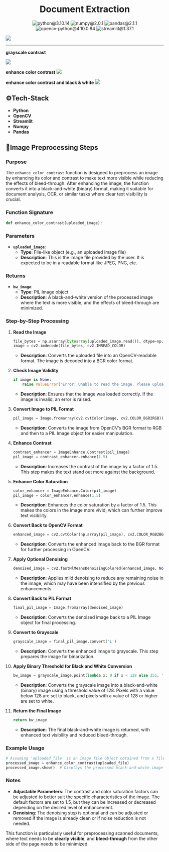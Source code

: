 <center><h1>Document Extraction</h1></center>

<p align="center">
  <img src="https://img.shields.io/badge/python-3.10.14-yellow" alt="python@3.10.14">
  <img src="https://img.shields.io/badge/numpy-2.0.1-moccasin" alt="numpy@2.0.1">
  <img src="https://img.shields.io/badge/pandas-2.1.1-orange" alt="pandas@2.1.1">
  <img src="https://img.shields.io/badge/opencv-4.10.0.84-papayawhip" alt="opencv-python@4.10.0.84">
  <img src="https://img.shields.io/badge/streamlit-1.37.1-red" alt="streamlit@1.37.1">
</p> 


<img src="ss1.png"/>

---
**grayscale contrast**

<img src="ss3.png"/>

**enhance color contrast**
<img src="ss4.png"/>

**enhance color contrast and black & white**
<img src="ss5.png"/>

## ⚙️Tech-Stack
- **Python**
- **OpenCV**
- **Streamlit**
- **Numpy**
- **Pandas**

## 🧤Image Preprocessing Steps

### Purpose
The `enhance_color_contrast` function is designed to preprocess an image by enhancing its color and contrast to make text more visible while reducing the effects of bleed-through. After enhancing the image, the function converts it into a black-and-white (binary) format, making it suitable for document analysis, OCR, or similar tasks where clear text visibility is crucial.

### Function Signature
```python
def enhance_color_contrast(uploaded_image):
```

### Parameters
- **`uploaded_image`**: 
  - **Type**: File-like object (e.g., an uploaded image file)
  - **Description**: This is the image file provided by the user. It is expected to be in a readable format like JPEG, PNG, etc.

### Returns
- **`bw_image`**:
  - **Type**: PIL Image object
  - **Description**: A black-and-white version of the processed image where the text is more visible, and the effects of bleed-through are minimized.

### Step-by-Step Processing

1. **Read the Image**
   ```python
   file_bytes = np.asarray(bytearray(uploaded_image.read()), dtype=np.uint8)
   image = cv2.imdecode(file_bytes, cv2.IMREAD_COLOR)
   ```
   - **Description**: Converts the uploaded file into an OpenCV-readable format. The image is decoded into a BGR color format.

2. **Check Image Validity**
   ```python
   if image is None:
       raise ValueError("Error: Unable to read the image. Please upload a valid image file.")
   ```
   - **Description**: Ensures that the image was loaded correctly. If the image is invalid, an error is raised.

3. **Convert Image to PIL Format**
   ```python
   pil_image = Image.fromarray(cv2.cvtColor(image, cv2.COLOR_BGR2RGB))
   ```
   - **Description**: Converts the image from OpenCV’s BGR format to RGB and then to a PIL Image object for easier manipulation.

4. **Enhance Contrast**
   ```python
   contrast_enhancer = ImageEnhance.Contrast(pil_image)
   pil_image = contrast_enhancer.enhance(1.5)
   ```
   - **Description**: Increases the contrast of the image by a factor of 1.5. This step makes the text stand out more against the background.

5. **Enhance Color Saturation**
   ```python
   color_enhancer = ImageEnhance.Color(pil_image)
   pil_image = color_enhancer.enhance(1.5)
   ```
   - **Description**: Enhances the color saturation by a factor of 1.5. This makes the colors in the image more vivid, which can further improve text visibility.

6. **Convert Back to OpenCV Format**
   ```python
   enhanced_image = cv2.cvtColor(np.array(pil_image), cv2.COLOR_RGB2BGR)
   ```
   - **Description**: Converts the enhanced image back to the BGR format for further processing in OpenCV.

7. **Apply Optional Denoising**
   ```python
   denoised_image = cv2.fastNlMeansDenoisingColored(enhanced_image, None, 10, 10, 7, 21)
   ```
   - **Description**: Applies mild denoising to reduce any remaining noise in the image, which may have been intensified by the previous enhancements.

8. **Convert Back to PIL Format**
   ```python
   final_pil_image = Image.fromarray(denoised_image)
   ```
   - **Description**: Converts the denoised image back to a PIL Image object for final processing.

9. **Convert to Grayscale**
   ```python
   grayscale_image = final_pil_image.convert('L')
   ```
   - **Description**: Converts the enhanced image to grayscale. This step prepares the image for binarization.

10. **Apply Binary Threshold for Black and White Conversion**
    ```python
    bw_image = grayscale_image.point(lambda x: 0 if x < 128 else 255, '1')
    ```
    - **Description**: Converts the grayscale image into a black-and-white (binary) image using a threshold value of 128. Pixels with a value below 128 are set to black, and pixels with a value of 128 or higher are set to white.

11. **Return the Final Image**
    ```python
    return bw_image
    ```
    - **Description**: The final black-and-white image is returned, with enhanced text visibility and reduced bleed-through.

### Example Usage
```python
# Assuming 'uploaded_file' is an image file object obtained from a file upload
processed_image = enhance_color_contrast(uploaded_file)
processed_image.show()  # Displays the processed black-and-white image
```

### Notes
- **Adjustable Parameters**: The contrast and color saturation factors can be adjusted to better suit the specific characteristics of the image. The default factors are set to 1.5, but they can be increased or decreased depending on the desired level of enhancement.
- **Denoising**: The denoising step is optional and can be adjusted or removed if the image is already clean or if noise reduction is not needed.

This function is particularly useful for preprocessing scanned documents, where text needs to be **clearly visible**, and **bleed-through** from the other side of the page needs to be minimized.